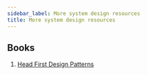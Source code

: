```yaml
---
sidebar_label: More system design resources
title: More system design resources
---
```


## Books
1. [Head First Design Patterns](https://github.com/aibooks14/DesignPa/blob/main/Head%20First%20Design%20Patterns%20-%20U-Cursos%20(%20PDFDrive%20)%20(1)_compressed.pdf)